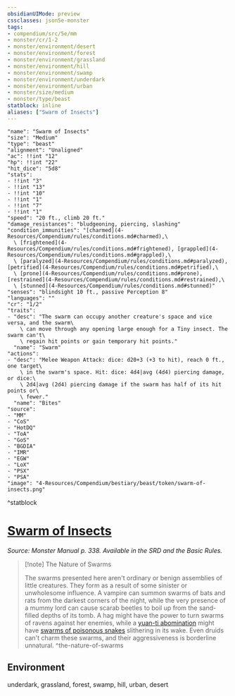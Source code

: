 ```yaml
---
obsidianUIMode: preview
cssclasses: json5e-monster
tags:
- compendium/src/5e/mm
- monster/cr/1-2
- monster/environment/desert
- monster/environment/forest
- monster/environment/grassland
- monster/environment/hill
- monster/environment/swamp
- monster/environment/underdark
- monster/environment/urban
- monster/size/medium
- monster/type/beast
statblock: inline
aliases: ["Swarm of Insects"]
---
```

```statblock
"name": "Swarm of Insects"
"size": "Medium"
"type": "beast"
"alignment": "Unaligned"
"ac": !!int "12"
"hp": !!int "22"
"hit_dice": "5d8"
"stats":
- !!int "3"
- !!int "13"
- !!int "10"
- !!int "1"
- !!int "7"
- !!int "1"
"speed": "20 ft., climb 20 ft."
"damage_resistances": "bludgeoning, piercing, slashing"
"condition_immunities": "[charmed](4-Resources/Compendium/rules/conditions.md#charmed),\
  \ [frightened](4-Resources/Compendium/rules/conditions.md#frightened), [grappled](4-Resources/Compendium/rules/conditions.md#grappled),\
  \ [paralyzed](4-Resources/Compendium/rules/conditions.md#paralyzed), [petrified](4-Resources/Compendium/rules/conditions.md#petrified),\
  \ [prone](4-Resources/Compendium/rules/conditions.md#prone), [restrained](4-Resources/Compendium/rules/conditions.md#restrained),\
  \ [stunned](4-Resources/Compendium/rules/conditions.md#stunned)"
"senses": "blindsight 10 ft., passive Perception 8"
"languages": ""
"cr": "1/2"
"traits":
- "desc": "The swarm can occupy another creature's space and vice versa, and the swarm\
    \ can move through any opening large enough for a Tiny insect. The swarm can't\
    \ regain hit points or gain temporary hit points."
  "name": "Swarm"
"actions":
- "desc": "Melee Weapon Attack: dice: d20+3 (+3 to hit), reach 0 ft., one target\
    \ in the swarm's space. Hit: dice: 4d4|avg (4d4) piercing damage, or dice:\
    \ 2d4|avg (2d4) piercing damage if the swarm has half of its hit points or\
    \ fewer."
  "name": "Bites"
"source":
- "MM"
- "CoS"
- "HotDQ"
- "ToA"
- "GoS"
- "BGDIA"
- "IMR"
- "EGW"
- "LoX"
- "PSX"
- "PSA"
"image": "4-Resources/Compendium/bestiary/beast/token/swarm-of-insects.png"
```
^statblock
# [Swarm of Insects](4-Resources/Compendium/bestiary/beast/swarm-of-insects.md)
*Source: Monster Manual p. 338. Available in the SRD and the Basic Rules.*  

> [!note] The Nature of Swarms
> 
> The swarms presented here aren't ordinary or benign assemblies of little creatures. They form as a result of some sinister or unwholesome influence. A vampire can summon swarms of bats and rats from the darkest corners of the night, while the very presence of a mummy lord can cause scarab beetles to boil up from the sand-filled depths of its tomb. A hag might have the power to turn swarms of ravens against her enemies, while a [yuan-ti abomination](4-Resources/Compendium/bestiary/monstrosity/yuan-ti-abomination.md) might have [swarms of poisonous snakes](4-Resources/Compendium/bestiary/beast/swarm-of-poisonous-snakes.md) slithering in its wake. Even druids can't charm these swarms, and their aggressiveness is borderline unnatural.
^the-nature-of-swarms



## Environment

underdark, grassland, forest, swamp, hill, urban, desert